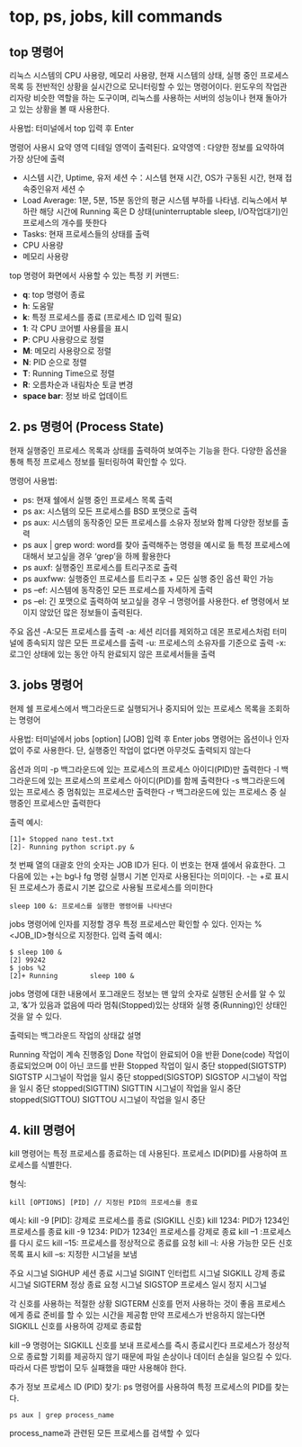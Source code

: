 # top, ps, jobs, kill commands

## top 명령어

리눅스 시스템의 CPU 사용량, 메모리 사용량, 현재 시스템의 상태, 실행 중인 프로세스 목록 등 전반적인 상황을 실시간으로 모니터링할 수 있는 명령어이다. 윈도우의 작업관리자랑 비슷한 역할을 하는 도구이며, 리눅스를 사용하는 서버의 성능이나 현재 돌아가고 있는 상황을 볼 때 사용한다. 

사용법: 터미널에서 top 입력 후 Enter

명령어 사용시
요약 영역 디테일 영역이 출력된다.
요약영역 : 다양한 정보를 요약하여 가장 상단에 출력
- 시스템 시간, Uptime, 유저 세션 수：시스템 현재 시간, OS가 구동된 시간, 현재 접속중인유저 세션 수
- Load Average: 1분, 5분, 15분 동안의 평균 시스템 부하를 나타냄. 리눅스에서 부하란 해당 시간에 Running 혹은 D 상태(uninterruptable sleep, I/O작업대기)인 프로세스의 개수를 뜻한다
- Tasks: 현재 프로세스들의 상태를 출력
- CPU 사용량
- 메모리 사용량

top 명령어 화면에서 사용할 수 있는 특정 키 커맨드:
- **q**: top 명령어 종료
- **h**: 도움말
- **k**: 특정 프로세스를 종료 (프로세스 ID 입력 필요)
- **1**: 각 CPU 코어별 사용률을 표시
- **P**: CPU 사용량으로 정렬
- **M**: 메모리 사용량으로 정렬
- **N**: PID 순으로 정렬
- **T**: Running Time으로 정렬
- **R**: 오름차순과 내림차순 토글 변경
- **space bar**: 정보 바로 업데이트

## 2. ps 명령어 (Process State)
현재 실행중인 프로세스 목록과 상태를 출력하여 보여주는 기능을 한다. 다양한 옵션을 통해 특정 프로세스 정보를 필터링하여 확인할 수 있다.

명령어 사용법:

- ps: 현재 쉘에서 실행 중인 프로세스 목록 출력
- ps ax: 시스템의 모든 프로세스를 BSD 포맷으로 출력
- ps aux: 시스템의 동작중인 모든 프로세스를 소유자 정보와 함께 다양한 정보를 출력
- ps aux | grep word: word를 찾아 출력해주는 명령을 예시로 듦
특정 프로세스에 대해서 보고싶을 경우 ‘grep’을 하께 활용한다
- ps auxf: 실행중인 프로세스를 트리구조로 출력
- ps auxfww: 실행중인 프로세스를 트리구조 + 모든 실행 중인 옵션 확인 가능
- ps –ef: 시스템에 동작중인 모든 프로세스를 자세하게 출력
- ps –el: 긴 포맷으로 출력하여 보고싶을 경우 –l 명령어를 사용한다. ef 명령에서 보이지 않았던 많은 정보들이 출력된다.

주요 옵션
-A:모든 프로세스를 출력
-a: 세션 리더를 제외하고 데몬 프로세스처럼 터미널에 종속되지 않은 모든 프로세스를 출력
-u: 프로세스의 소유자를 기준으로 출력
-x: 로그인 상태에 있는 동안 아직 완료되지 않은 프로세서들을 출력

## 3. jobs 명령어
현제 쉘 프로세스에서 백그라운드로 실행되거나 중지되어 있는 프로세스 목록을 조회하는 명령어

사용법: 터미널에서 jobs [option] [JOB] 입력 후 Enter
jobs 명령어는 옵션이나 인자 없이 주로 사용한다. 단, 실행중인 작업이 없다면 아무것도 출력되지 않는다

옵션과 의미
-p 백그라운드에 있는 프로세스의 프로세스 아이디(PID)만 출력한다
-l 백그라운드에 있는 프로세스의 프로세스 아이디(PID)를 함께 출력한다
-s 백그라운드에 있는 프로세스 중 멈춰있는 프로세스만 출력한다
-r 백그라운드에 있는 프로세스 중 실행중인 프로세스만 출력한다

출력 예시:

    [1]+ Stopped nano test.txt
    [2]- Running python script.py &

첫 번째 열의 대괄호 안의 숫자는 JOB ID가 된다. 이 번호는 현재 셀에서 유효한다. 그 다음에 있는 +는 bg나 fg 명령 실행시 기본 인자로 사용된다는 의미이다. -는 +로 표시된 프로세스가 종료시 기본 값으로 사용될 프로세스를 의미한다

    sleep 100 &: 프로세스를 실행한 명령어를 나타낸다

jobs 명령어에 인자를 지정할 경우 특정 프로세스만 확인할 수 있다. 인자는 %<JOB_ID>형식으로 지정한다.
입력 출력 예시:

    $ sleep 100 &
    [2] 99242
    $ jobs %2
    [2]+ Running        sleep 100 &

jobs 명령에 대한 내용에서 포그래운드 정보는 맨 앞의 숫자로 실행된 순서를 알 수 있고, ‘&’가 있음과 없음에 따라 멈춰(Stopped)있는 상태와 실행 중(Running)인 상태인 것을 알 수 있다.

출력되는 백그라운드 작업의 상태값 설명

Running 작업이 계속 진행중임
Done 작업이 완료되어 0을 반환
Done(code) 작업이 종료되었으며 0이 아닌 코드를 반환
Stopped 작업이 일시 중단
stopped(SIGTSTP) SIGTSTP 시그널이 작업을 일시 중단
stopped(SIGSTOP) SIGSTOP 시그널이 작업을 일시 중단
stopped(SIGTTIN) SIGTTIN 시그널이 작업을 일시 중단
stopped(SIGTTOU) SIGTTOU 시그널이 작업을 일시 중단

## 4. kill 명령어
kill 명령어는 특정 프로세스를 종료하는 데 사용된다. 프로세스 ID(PID)를 사용하여 프로세스를 식별한다.

형식:

    kill [OPTIONS] [PID] // 지정된 PID의 프로세스를 종료

예시:
kill -9 [PID]: 강제로 프로세스를 종료 (SIGKILL 신호)
kill 1234: PID가 1234인 프로세스를 종료
kill -9 1234: PID가 1234인 프로세스를 강제로 종료
kill –1 :프로세스를 다시 로드
kill –15: 프로세스를 정상적으로 종료를 요청
kill –l: 사용 가능한 모든 신호 목록 표시
kill –s: 지정한 시그널을 보냄

주요 시그널
SIGHUP 세션 종료 시그널
SIGINT 인터럽트 시그널
SIGKILL 강제 종료 시그널
SIGTERM 정상 종료 요청 시그널
SIGSTOP 프로세스 일시 정지 시그널

각 신호를 사용하는 적절한 상황
SIGTERM 신호를 먼저 사용하는 것이 좋음
프로세스에게 종료 준비를 할 수 있는 시간을 제공함
만약 프로세스가 반응하지 않는다면 SIGKILL 신호를 사용하여 강제로 종료함

kill –9 명령어는 SIGKILL 신호를 보내 프로세스를 즉시 종료시킨다
프로세스가 정상적으로 종료할 기회를 제공하지 않기 때문에 파일 손상이나 데이터 손실을 일으킬 수 있다. 따라서 다른 방법이 모두 실패했을 때만 사용해야 한다.

추가 정보
프로세스 ID (PID) 찾기: ps 명령어를 사용하여 특정 프로세스의 PID를 찾는다.

    ps aux | grep process_name
    
process_name과 관련된 모든 프로세스를 검색할 수 있다

